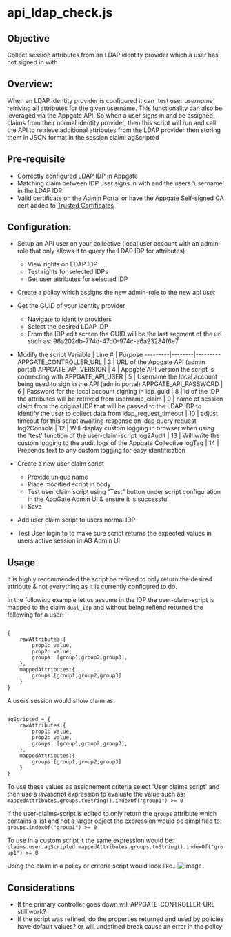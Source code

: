 # api_ldap_check.js

## Objective
Collect session attributes from an LDAP identity provider which a user has not signed in with

## Overview:
When an LDAP identity provider is configured it can 'test user *username*' retriving all attributes for the given username. This functionality can also be leveraged via the Appgate API. So when a user signs in and be assigned claims from their normal identity provider, then this script will run and call the API to retrieve additional attributes from the LDAP provider then storing them in JSON format in the session claim: agScripted

## Pre-requisite
- Correctly configured LDAP IDP in Appgate
- Matching claim between IDP user signs in with and the users 'username' in the LDAP IDP
- Valid certificate on the Admin Portal or have the Appgate Self-signed CA cert added to [Trusted Certificates](https://sdphelp.appgate.com/adminguide/trusted-certificate-configure.html)

## Configuration:
- Setup an API user on your collective (local user account with an admin-role that only allows it to query the LDAP IDP for attributes)
 	- View rights on LDAP IDP
 	- Test rights for selected IDPs
 	- Get user attributes for selected IDP

- Create a policy which assigns the new admin-role to the new api user 

- Get the GUID of your identity provider
	- Navigate to identity providers
	- Select the desired LDAP IDP
	- From the IDP edit screen the GUID will be the last segment of the url such as: 96a202db-774d-47d0-974c-a6a23284f6e7

- Modify the script 
	Variable | Line # | Purpose
    ---------|--------|---------
    APPGATE_CONTROLLER_URL    |   3   | URL of the Appgate API (admin portal)
    APPGATE_API_VERSION | 4 | Appgate API version the script is connecting with
    APPGATE_API_USER	| 5 | Username the local account being used to sign in the API (admin portal)
    APPGATE_API_PASSWORD	| 6 | Password for the local account signing in
    idp_guid	| 8 | id of the IDP the attributes will be retrived from
    username_claim	| 9 | name of session claim from the original IDP that will be passed to the LDAP IDP to identify the user to collect data from
	ldap_request_timeout | 10 | adjust timeout for this script awaiting response on ldap query request
    log2Console	| 12 | Will display custom logging in browser when using the 'test' function of the user-claim-script
    log2Audit | 13 | Will write the custom logging to the audit logs of the Appgate Collective 
	logTag | 14 | Prepends text to any custom logging for easy identification

- Create a new user claim script
	- Provide unique name
	- Place modified script in body
	- Test user claim script using “Test” button under script configuration in the AppGate Admin UI & ensure it is successful
	- Save

- Add user claim script to users normal IDP

- Test User login to to make sure script returns the expected values in users active session in AG Admin UI

## Usage
It is highly recommended the script be refined to only return the desired attribute & not everything as it is currently configured to do.


In the following example let us assume in the IDP the user-claim-script is mapped to the claim `dual_idp` and without being refiend returned the following for a user:
<pre><code>
{
	rawAttributes:{
		prop1: value,
		prop2: value,
		groups: [group1,group2,group3],
	},
	mappedAttributes:{
		groups:[group1,group2,group3]
	}
}
</code></pre>

A users session would show claim as:
<pre><code>
agScripted = {
	rawAttributes:{
		prop1: value,
		prop2: value,
		groups: [group1,group2,group3],
	},
	mappedAttributes:{
		groups:[group1,group2,group3]
	}
}
</code></pre>

To use these values as assignement criteria select 'User claims script' and then use a javascript expression to evaluate the value such as: `mappedAttributes.groups.toString().indexOf("group1") >= 0`


If the user-claims-script is edited to only return the `groups` attribute which contains a list and not a larger object the expression would be simplified to: `groups.indexOf("group1") >= 0`


To use in a custom script it the same expression would be:
`claims.user.agScripted.mappedAttributes.groups.toString().indexOf("group1") >= 0`


Using the claim in a policy or criteria script would look like..
![image](https://user-images.githubusercontent.com/32595348/122566537-a10ff400-d015-11eb-8b55-6bc70e368b9e.png)

## Considerations
- If the primary controller goes down will APPGATE_CONTROLLER_URL still work?
- If the script was refined, do the properties returned and used by policies have default values? or will undefined break cause an error in the policy